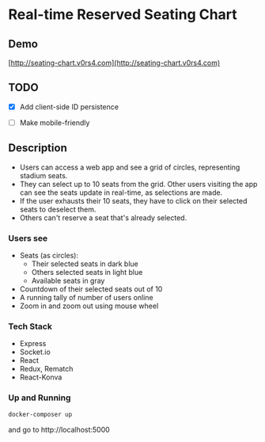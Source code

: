 # Real-time Reserved Seating Chart

## Demo

[http://seating-chart.v0rs4.com](http://seating-chart.v0rs4.com)


## TODO
- [x] Add client-side ID persistence
- [ ] Make mobile-friendly


## Description

- Users can access a web app and see a grid of circles, representing stadium seats.
- They can select up to 10 seats from the grid. Other users visiting the app can see the seats update in real-time, as selections are made. 
- If the user exhausts their 10 seats, they have to click on their selected seats to deselect them. 
- Others can't reserve a seat that's already selected.


### Users see
* Seats (as circles):
    * Their selected seats in dark blue
    * Others selected seats in light blue
    * Available seats in gray
* Countdown of their selected seats out of 10
* A running tally of number of users online
* Zoom in and zoom out using mouse wheel

### Tech Stack

* Express
* Socket.io
* React
* Redux, Rematch
* React-Konva

### Up and Running
```sh
docker-composer up
```

and go to http://localhost:5000
